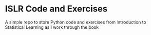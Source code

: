 # ISLR Code and Exercises

A simple repo to store Python code and exercises from Introduction to Statistical Learning as I work through the book